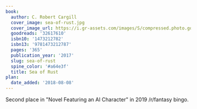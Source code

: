 ```yaml
---
book:
  author: C. Robert Cargill
  cover_image: sea-of-rust.jpg
  cover_image_url: https://i.gr-assets.com/images/S/compressed.photo.goodreads.com/books/1476602158l/32617610._SY475_.jpg
  goodreads: '32617610'
  isbn10: '1473212782'
  isbn13: '9781473212787'
  pages: '365'
  publication_year: '2017'
  slug: sea-of-rust
  spine_color: '#a64e3f'
  title: Sea of Rust
plan:
  date_added: '2018-08-08'
---
```


Second place in "Novel Featuring an AI Character" in 2019 /r/fantasy bingo.
